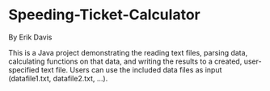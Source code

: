 # Speeding-Ticket-Calculator
By Erik Davis

This is a Java project demonstrating the reading text files, parsing data, calculating functions on that data, and writing the results to a created, user-specified text file. Users can use the included data files as input (datafile1.txt, datafile2.txt, ...). 

